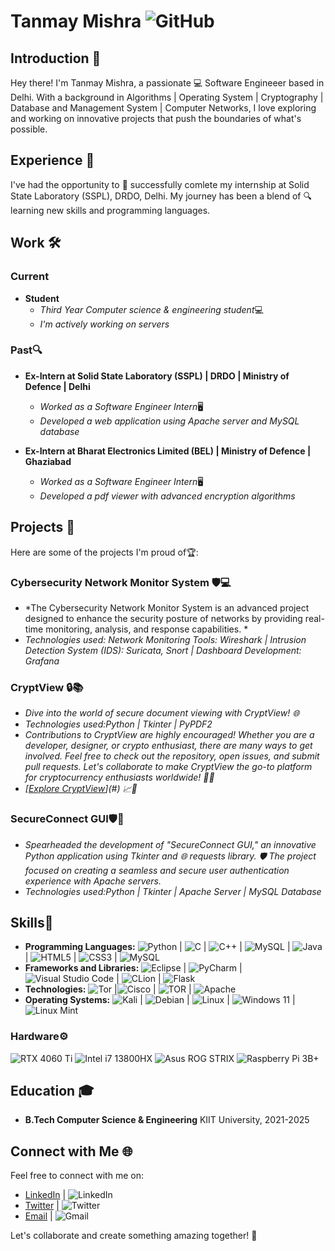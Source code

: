 # Tanmay Mishra ![GitHub](https://img.shields.io/badge/github-%23121011.svg?style=for-the-badge&logo=github&logoColor=white)

## Introduction 👋
Hey there! I'm Tanmay Mishra, a passionate 💻 Software Engineeer based in Delhi. With a background in Algorithms | Operating System | Cryptography | Database and Management System | Computer Networks, I love exploring and working on innovative projects that push the boundaries of what's possible.

## Experience 💼
I've had the opportunity to 🚀 successfully comlete my internship at Solid State Laboratory (SSPL), DRDO, Delhi.
My journey has been a blend of 🔍 learning new skills and programming languages.

## Work 🛠️
### Current
- **Student**
  - *Third Year Computer science & engineering student*💻
  - *I'm actively working on servers*

### Past🔍
- **Ex-Intern at Solid State Laboratory (SSPL) | DRDO | Ministry of Defence | Delhi**
  - *Worked as a Software Engineer Intern*🖥
  - *Developed a web application using Apache server and MySQL database*

- **Ex-Intern at Bharat Electronics Limited (BEL) | Ministry of Defence | Ghaziabad**
  - *Worked as a Software Engineer Intern*🖥
  - *Developed a pdf viewer with advanced encryption algorithms*

## Projects 🚧
Here are some of the projects I'm proud of🏆:

### Cybersecurity Network Monitor System 🛡️💻
- *The Cybersecurity Network Monitor System is an advanced project designed to enhance the security posture of networks by providing real-time monitoring, analysis, and response capabilities. *
- *Technologies used: Network Monitoring Tools: Wireshark | Intrusion Detection System (IDS): Suricata, Snort | Dashboard Development: Grafana*

### CryptView 🔒📚
- *Dive into the world of secure document viewing with CryptView! 🌐*
- *Technologies used:Python | Tkinter | PyPDF2*
- *Contributions to CryptView are highly encouraged! Whether you are a developer, designer, or crypto enthusiast, there are many ways to get involved. Feel free to check out the repository, open issues, and submit pull requests. Let's collaborate to make CryptView the go-to platform for cryptocurrency enthusiasts worldwide! 🚀🌐*
- *[[Explore CryptView](https://github.com/selzlett/cryptview)](#) 📈🔗*


### SecureConnect GUI🛡️🚀 
- *Spearheaded the development of "SecureConnect GUI," an innovative Python application using Tkinter and 🌐 requests library. 🛡️ The project focused on creating a seamless and secure user authentication experience with Apache servers.*
- *Technologies used:Python | Tkinter | Apache Server | MySQL Database*


## Skills🚀
- **Programming Languages:** ![Python](https://img.shields.io/badge/python-3670A0?style=for-the-badge&logo=python&logoColor=ffdd54) | ![C](https://img.shields.io/badge/c-%2300599C.svg?style=for-the-badge&logo=c&logoColor=white) | ![C++](https://img.shields.io/badge/c++-%2300599C.svg?style=for-the-badge&logo=c%2B%2B&logoColor=white) | ![MySQL](https://img.shields.io/badge/mysql-%2300f.svg?style=for-the-badge&logo=mysql&logoColor=white) | ![Java](https://img.shields.io/badge/java-%23ED8B00.svg?style=for-the-badge&logo=openjdk&logoColor=white) | ![HTML5](https://img.shields.io/badge/html5-%23E34F26.svg?style=for-the-badge&logo=html5&logoColor=white) | ![CSS3](https://img.shields.io/badge/css3-%231572B6.svg?style=for-the-badge&logo=css3&logoColor=white) | ![MySQL](https://img.shields.io/badge/mysql-%2300f.svg?style=for-the-badge&logo=mysql&logoColor=white)
- **Frameworks and Libraries:**  ![Eclipse](https://img.shields.io/badge/Eclipse-FE7A16.svg?style=for-the-badge&logo=Eclipse&logoColor=white) | ![PyCharm](https://img.shields.io/badge/pycharm-143?style=for-the-badge&logo=pycharm&logoColor=black&color=black&labelColor=green) | ![Visual Studio Code](https://img.shields.io/badge/Visual%20Studio%20Code-0078d7.svg?style=for-the-badge&logo=visual-studio-code&logoColor=white) | ![CLion](https://img.shields.io/badge/CLion-black?style=for-the-badge&logo=clion&logoColor=white) |  ![Flask](https://img.shields.io/badge/flask-%23000.svg?style=for-the-badge&logo=flask&logoColor=white)
- **Technologies:** ![Tor](https://img.shields.io/badge/Tor-7D4698?style=for-the-badge&logo=Tor-Browser&logoColor=white) |![Cisco](https://img.shields.io/badge/cisco-%23049fd9.svg?style=for-the-badge&logo=cisco&logoColor=black) | ![TOR](https://img.shields.io/badge/tor-%237E4798.svg?style=for-the-badge&logo=tor-project&logoColor=white) | ![Apache](https://img.shields.io/badge/apache-%23D42029.svg?style=for-the-badge&logo=apache&logoColor=white) 
- **Operating Systems:** ![Kali](https://img.shields.io/badge/Kali-268BEE?style=for-the-badge&logo=kalilinux&logoColor=white) | ![Debian](https://img.shields.io/badge/Debian-D70A53?style=for-the-badge&logo=debian&logoColor=white) | ![Linux](https://img.shields.io/badge/Linux-FCC624?style=for-the-badge&logo=linux&logoColor=black) | ![Windows 11](https://img.shields.io/badge/Windows%2011-%230079d5.svg?style=for-the-badge&logo=Windows%2011&logoColor=white) | ![Linux Mint](https://img.shields.io/badge/Linux%20Mint-87CF3E?style=for-the-badge&logo=Linux%20Mint&logoColor=white)

### Hardware⚙️
![RTX 4060 Ti](https://badgen.net/static/RTX/4060Ti/green)  ![Intel i7 13800HX](https://badgen.net/static/Intel/i7%2013800HX/blue)  ![Asus ROG STRIX](https://badgen.net/static/Asus/ROG%20STRIX/black)  ![Raspberry Pi 3B+](https://badgen.net/static/Raspberry%20Pi/3B%2B/red)

## Education 🎓
- **B.Tech Computer Science & Engineering** KIIT University, 2021-2025


## Connect with Me 🌐
Feel free to connect with me on:
- [LinkedIn](<Your LinkedIn Profile>) | ![LinkedIn](https://img.shields.io/badge/linkedin-%230077B5.svg?style=for-the-badge&logo=linkedin&logoColor=white)
- [Twitter](<Your Twitter Profile>) | ![Twitter](https://img.shields.io/badge/Twitter-%231DA1F2.svg?style=for-the-badge&logo=Twitter&logoColor=white)
- [Email](<Your Email Address>) | ![Gmail](https://img.shields.io/badge/Gmail-D14836?style=for-the-badge&logo=gmail&logoColor=white)

Let's collaborate and create something amazing together! 🚀
